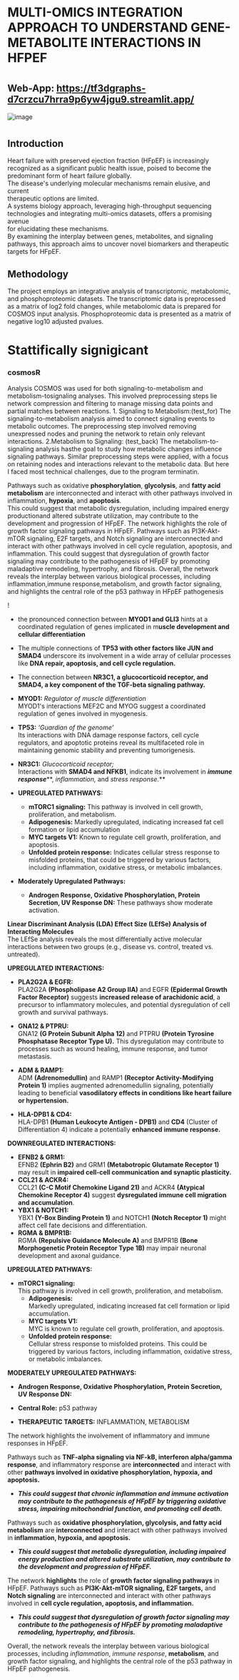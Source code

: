 # MULTI-OMICS INTEGRATION APPROACH TO UNDERSTAND GENE-METABOLITE INTERACTIONS IN HFPEF

#
## Web-App: https://tf3dgraphs-d7crzcu7hrra9p6yw4jgu9.streamlit.app/

<img src="blob:chrome-untrusted://media-app/d432794d-bed2-4207-899b-b81084cb7db8" alt=""/>![image](https://github.com/user-attachments/assets/147edd4e-3d7d-4b14-8a3d-39bafcd226ee)
#



## Introduction

Heart failure with preserved ejection fraction (HFpEF) is increasingly  
recognized as a significant public health issue, poised to become the  
predominant form of heart failure globally.  
The disease's underlying molecular mechanisms remain elusive, and current  
therapeutic options are limited.  
A systems biology approach, leveraging high-throughput sequencing  
technologies and integrating multi-omics datasets, offers a promising avenue  
for elucidating these mechanisms.  
By examining the interplay between genes, metabolites, and signaling  
pathways, this approach aims to uncover novel biomarkers and therapeutic  
targets for HFpEF.

## Methodology

The project employs an integrative analysis of transcriptomic, metabolomic, and phosphoproteomic datasets. The transcriptomic data is preprocessed as a matrix of log2 fold changes, while metabolomic data is prepared for COSMOS input analysis. Phosphoproteomic data is presented as a matrix of negative log10 adjusted pvalues.

## 

## 

# Stattifically signigicant

### cosmosR

Analysis COSMOS was used for both signaling-to-metabolism and metabolism-tosignaling analyses. This involved preprocessing steps lie network compression and filtering to manage missing data points and partial matches between reactions. 1\. Signaling to Metabolism:(test\_for) The signaling-to-metabolism analysis aimed to connect signaling events to metabolic outcomes. The preprocessing step involved removing unexpressed nodes and pruning the network to retain only relevant interactions. 2.Metabolism to Signaling: (test\_back) The metabolism-to-signaling analysis hasthe goal to study how metabolic changes influence signaling pathways. Similar preprocessing steps were applied, with a focus on retaining nodes and interactions relevant to the metabolic data. But here I faced most technical challenges, due to the program terminatin.

Pathways such as oxidative **phosphorylation**, **glycolysis**, and **fatty acid metabolism** are interconnected and interact with other pathways involved in inflammation, **hypoxia**, and **apoptosis**.   
This could suggest that metabolic dysregulation, including impaired energy productionand altered substrate utilization, may contribute to the development and progression of HFpEF. The network highlights the role of growth factor signaling pathways in HFpEF. Pathways such as PI3K-Akt-mTOR signaling, E2F targets, and Notch signaling are interconnected and interact with other pathways involved in cell cycle regulation, apoptosis, and inflammation. This could suggest that dysregulation of growth factor signaling may contribute to the pathogenesis of HFpEF by promoting maladaptive remodeling, hypertrophy, and fibrosis. Overall, the network reveals the interplay between various biological processes, including inflammation,immune response,metabolism, and growth factor signaling, and highlights the central role of the p53 pathway in HFpEF pathogenesis

!

* the pronounced connection between **MYOD1 and GLI3** hints at a coordinated regulation of genes implicated in m**uscle development and cellular differentiation**  
* The multiple connections of **TP53 with other factors like JUN and SMAD4** underscore its involvement in a wide array of cellular processes like **DNA repair, apoptosis, and cell cycle regulation.**   
* The connection between **NR3C1, a glucocorticoid receptor, and SMAD4, a key component of the TGF-beta signaling pathway.**

* **MYOD1:** *Regulator of muscle differentiation*  
  MYOD1's interactions MEF2C and MYOG suggest a coordinated regulation of genes involved in myogenesis.   
* **TP53:** *‘Guardian of the genome’*  
  Its interactions with DNA damage response factors, cell cycle regulators, and apoptotic proteins reveal its multifaceted role in maintaining genomic stability and preventing tumorigenesis.  
* **NR3C1:** *Glucocorticoid receptor;*   
  Interactions with **SMAD4 and NFKB1**, indicate its involvement in ***immune response*****, *inflammation,* and *stress response*.** 

* **UPREGULATED PATHWAYS:**  
  * **mTORC1 signaling:** This pathway is involved in cell growth, proliferation, and metabolism.  
  * **Adipogenesis:** Markedly upregulated, indicating increased fat cell formation or lipid accumulation  
  * **MYC targets V1:** Known to regulate cell growth, proliferation, and apoptosis.  
  * **Unfolded protein response:** Indicates cellular stress response to misfolded proteins, that could be triggered by various factors, including inflammation, oxidative stress, or metabolic imbalances.  
      
* **Moderately Upregulated Pathways:**  
  * **Androgen Response, Oxidative Phosphorylation, Protein Secretion, UV Response DN:** These pathways show moderate activation.  
    

**Linear Discriminant Analysis (LDA) Effect Size (LEfSe) Analysis of Interacting Molecules**  
The LEfSe analysis reveals the most differentially active molecular interactions between two groups (e.g., disease vs. control, treated vs. untreated).

**UPREGULATED INTERACTIONS:**

* **PLA2G2A & EGFR:**   
  PLA2G2A **(Phospholipase A2 Group IIA)** and EGFR **(Epidermal Growth Factor Receptor)** suggests **increased release of arachidonic acid**, a precursor to inflammatory molecules, and potential dysregulation of cell growth and survival pathways.  
    
* **GNA12 & PTPRU:**  
  GNA12 **(G Protein Subunit Alpha 12\)** and PTPRU **(Protein Tyrosine Phosphatase Receptor Type U).** This dysregulation may contribute to processes such as wound healing, immune response, and tumor metastasis.  
    
* **ADM & RAMP1:**  
  ADM **(Adrenomedullin)** and RAMP1 **(Receptor Activity-Modifying Protein 1\)** implies augmented adrenomedullin signaling, potentially leading to beneficial **vasodilatory effects in conditions like heart failure or hypertension.**  
    
* **HLA-DPB1 & CD4:**   
  HLA-DPB1 **(Human Leukocyte Antigen \- DPB1)** and **CD4** (Cluster of Differentiation 4\) indicate a potentially **enhanced immune response.** 


**DOWNREGULATED INTERACTIONS:**

* **EFNB2 & GRM1:**  
  EFNB2 **(Ephrin B2)** and GRM1 **(Metabotropic Glutamate Receptor 1\)** may result in **impaired cell-cell communication and synaptic plasticity.**   
* **CCL21 & ACKR4:**   
  CCL21 **(C-C Motif Chemokine Ligand 21\)** and ACKR4 **(Atypical Chemokine Receptor 4\)** suggest **dysregulated immune cell migration and accumulation**.   
* **YBX1 & NOTCH1:**   
  YBX1 **(Y-Box Binding Protein 1\)** and NOTCH1 **(Notch Receptor 1\)** might affect cell fate decisions and differentiation.  
* **RGMA & BMPR1B:**   
  RGMA **(Repulsive Guidance Molecule A)** and BMPR1B **(Bone Morphogenetic Protein Receptor Type 1B)** may impair neuronal development and axonal guidance.

**UPREGULATED PATHWAYS:**

* **mTORC1 signaling:**   
  This pathway is involved in cell growth, proliferation, and metabolism.  
  * **Adipogenesis:**  
    Markedly upregulated, indicating increased fat cell formation or lipid accumulation.  
  * **MYC targets V1:**  
    MYC is known to regulate cell growth, proliferation, and apoptosis.  
  * **Unfolded protein response:**  
    Cellular stress response to misfolded proteins. This could be triggered by various factors, including inflammation, oxidative stress, or metabolic imbalances.  
    

**MODERATELY UPREGULATED PATHWAYS:**

* **Androgen Response, Oxidative Phosphorylation, Protein Secretion, UV Response DN:** 


* **Central Role:** p53 pathway  
* **THERAPEUTIC TARGETS:** INFLAMMATION, METABOLISM  
    
    
    
    
    
  

The network highlights the involvement of inflammatory and immune responses in HFpEF. 

Pathways such as **TNF-alpha signaling via NF-kB, interferon alpha/gamma response**, and inflammatory response are **interconnected** and interact with other **pathways involved in oxidative phosphorylation, hypoxia, and apoptosis.** 

* ***This could suggest that chronic inflammation and immune activation may contribute to the pathogenesis of HFpEF by triggering oxidative stress, impairing mitochondrial function, and promoting cell death.***

Pathways such as **oxidative phosphorylation, glycolysis, and fatty acid metabolism** are **interconnected** and interact with other pathways involved in **inflammation, hypoxia, and apoptosis.** 

* ***This could suggest that metabolic dysregulation, including impaired energy production and altered substrate utilization, may contribute to the development and progression of HFpEF.***


The network **highlights** the role of **growth factor signaling pathways** in HFpEF. Pathways such as **PI3K-Akt-mTOR signaling,** **E2F targets,** and **Notch signaling** are interconnected and interact with other pathways involved in **cell cycle regulation, apoptosis, and inflammation.** 

* ***This could suggest that dysregulation of growth factor signaling may contribute to the pathogenesis of HFpEF by promoting maladaptive remodeling, hypertrophy, and fibrosis.*** 

Overall, the network reveals the interplay between various biological processes, including *inflammation*, *immune response*, **metabolism**, and growth factor signaling, and highlights the central role of the p53 pathway in HFpEF pathogenesis.
